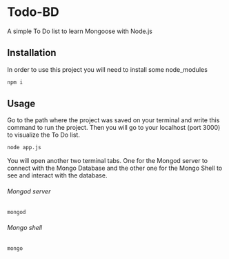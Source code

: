 # Todo-BD

A simple To Do list to learn Mongoose with Node.js

## Installation

In order to use this project you will need to install some node_modules

```bash
npm i
```

## Usage

Go to the path where the project was saved on your terminal and write this command to run the project. Then you will go to your localhost (port 3000) to visualize the To Do list. 


```bash
node app.js
```


You will open another two terminal tabs. One for the Mongod server to connect with the Mongo Database and the other one for the Mongo Shell to see and interact with the database.

###### Mongod server 
```bash
mongod
```

###### Mongo shell
```bash
mongo
```
